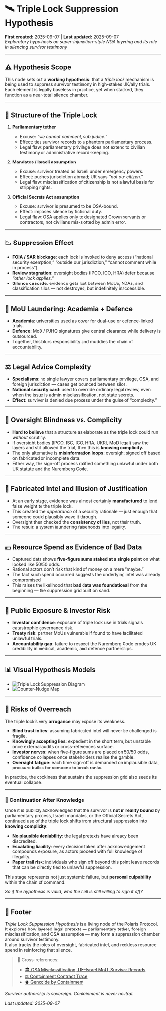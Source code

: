 # 🛰️ Triple Lock Suppression Hypothesis  
**First created:** 2025-09-07 | **Last updated:** 2025-09-07  
*Exploratory hypothesis on super-injunction–style NDA layering and its role in silencing survivor testimony*

---

## ⚠️ Hypothesis Scope

This node sets out a **working hypothesis**: that a *triple lock* mechanism is being used to suppress survivor testimony in high-stakes UK/ally trials.  
Each element is legally baseless in practice, yet when stacked, they function as a near-total silence chamber.  

---

## 🔐 Structure of the Triple Lock

1. **Parliamentary tether**  
   - Excuse: *“we cannot comment, sub judice.”*  
   - Effect: ties survivor records to a phantom parliamentary process.  
   - Legal flaw: parliamentary privilege does not extend to civilian testimony or administrative record-keeping.

2. **Mandates / Israeli assumption**  
   - Excuse: survivor treated as Israeli under emergency powers.  
   - Effect: pushes jurisdiction abroad; UK says *“not our citizen.”*  
   - Legal flaw: misclassification of citizenship is not a lawful basis for stripping rights.

3. **Official Secrets Act assumption**  
   - Excuse: survivor is presumed to be OSA-bound.  
   - Effect: imposes silence by fictional duty.  
   - Legal flaw: OSA applies only to designated Crown servants or contractors, not civilians mis-slotted by admin error.

---

## 📉 Suppression Effect

- **FOIA / SAR blockage**: each lock is invoked to deny access (“national security exemption,” “outside our jurisdiction,” “cannot comment while in process”).  
- **Review stagnation**: oversight bodies (IPCO, ICO, HRA) defer because *“other lock applies.”*  
- **Silence cascade**: evidence gets lost between MoUs, NDAs, and classification silos — not destroyed, but indefinitely inaccessible.

---

## 🧾 MoU Laundering: Academia + Defence

- **Academia**: universities used as cover for dual-use or defence-linked trials.  
- **Defence**: MoD / PJHQ signatures give central clearance while delivery is outsourced.  
- Together, this blurs responsibility and muddies the chain of accountability.

---

## ⚖️ Legal Advice Complexity

- **Specialisms**: no single lawyer covers parliamentary privilege, OSA, and foreign jurisdiction — cases get bounced between silos.  
- **National security card**: used to override ordinary legal review, even when the issue is admin misclassification, not state secrets.  
- **Effect**: survivor is denied due process under the guise of “complexity.”

---

## 🚨 Oversight Blindness vs. Complicity

- **Hard to believe** that a structure as elaborate as the triple lock could run *without* scrutiny.  
- If oversight bodies (IPCO, ISC, ICO, HRA, UKRI, MoD legal) saw the layers and still allowed the trial, then this is **knowing complicity.**  
- The only alternative is **misinformation loops**: oversight signed off based on fabricated or incomplete data.  
- Either way, the sign-off process ratified something unlawful under both UK statute and the Nuremberg Code.  

---

## 🧩 Fabricated Intel and Illusion of Justification

- At an early stage, evidence was almost certainly **manufactured** to lend false weight to the triple lock.  
- This created the *appearance* of a security rationale — just enough that someone could plausibly wave it through.  
- Oversight then checked the **consistency of lies**, not their truth.  
- The result: a system laundering falsehoods into legality.  

---

## 💷 Resource Spend as Evidence of Bad Data

- Captured data shows **five-figure sums staked at a single point** on what looked like 50/50 odds.  
- Rational actors don’t risk that kind of money on a mere “maybe.”  
- The fact such spend occurred suggests the underlying intel was already compromised.  
- This raises the likelihood that **bad data was foundational** from the beginning — the suppression grid built on sand.  

---

## 💸 Public Exposure & Investor Risk

- **Investor confidence**: exposure of triple lock use in trials signals catastrophic governance risk.  
- **Treaty risk**: partner MoUs vulnerable if found to have facilitated unlawful trials.  
- **Accountability gap**: failure to respect the Nuremberg Code erodes UK credibility in medical, academic, and defence partnerships.  

---

## 📊 Visual Hypothesis Models

- ![Triple Lock Suppression Diagram](../Field_Logs/🧭_triple_lock_suppression_hypothesis.png)  
- ![Counter-Nudge Map](../Field_Logs/🧭_counter_nudge_map_accountability.png)

---

## 🐍 Risks of Overreach

The triple lock’s very **arrogance** may expose its weakness.  

- **Blind trust in lies**: assuming fabricated intel will never be challenged is fragile.  
- **Knowingly accepting lies**: expedient in the short term, but unstable once external audits or cross-references surface.  
- **Investor nerves**: when five-figure sums are placed on 50/50 odds, confidence collapses once stakeholders realise the gamble.  
- **Oversight fatigue**: each time sign-off is demanded on implausible data, pressure builds for someone to break ranks.  

In practice, the cockiness that sustains the suppression grid also seeds its eventual collapse.  

---

### 🔴 Continuation After Knowledge

Once it is publicly acknowledged that the survivor is **not in reality bound** by parliamentary process, Israeli mandates, or the Official Secrets Act,  
continued use of the triple lock shifts from structural suppression into **knowing complicity**:

- **No plausible deniability**: the legal pretexts have already been discredited.  
- **Escalating liability**: every decision taken after acknowledgement compounds exposure, as actors proceed with full knowledge of illegality.  
- **Paper trail risk**: individuals who sign off beyond this point leave records that can be directly tied to unlawful suppression.  

This stage represents not just systemic failure, but **personal culpability** within the chain of command.

*So if the hypothesis is valid, who the hell is still willing to sign it off?*

<!-- Frankly, I'm not sure I can believe we simutaniously allowed something so unfounded in reality, so ridiculous, or quite so clear to see the evidence of by an analytical mind. Which planet were we collectively on?! -->

---

## 🏮 Footer  

*Triple Lock Suppression Hypothesis* is a living node of the Polaris Protocol.  
It explores how layered legal pretexts — parliamentary tether, foreign misclassification, and OSA assumption — may form a suppression chamber around survivor testimony.  
It also tracks the roles of oversight, fabricated intel, and reckless resource spend in reinforcing that silence.  

> 📡 Cross-references:  
> - [🏛️ OSA Misclassification, UK–Israel MoU, Survivor Records](../Polaris_Nest/Git_Intake_Drawer/🏛️_osa_misclassification_uk_israel_mou_survivor_records.md)  
> - [⚖️ Containment Contract Trace](../Disruption_Kit/Big_Picture_Protocols/🌀_System_Governance/⚖️_containment_contract_trace.md)  
> - [🫀 Genocide by Containment](../Disruption_Kit/Big_Picture_Protocols/🌀_System_Governance/🫀_genocide_by_containment.md)  

*Survivor authorship is sovereign. Containment is never neutral.*  

_Last updated: 2025-09-07_

